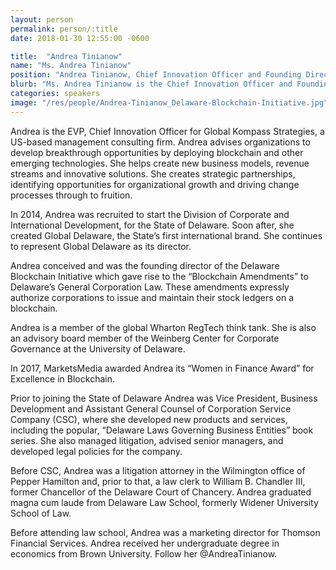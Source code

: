 ```yaml
---
layout: person
permalink: person/:title
date: 2018-01-30 12:55:00 -0600

title:  "Andrea Tinianow"
name: "Ms. Andrea Tinianow"
position: "Andrea Tinianow, Chief Innovation Officer and Founding Director, Delaware Blockchain Initiative"
blurb: "Ms. Andrea Tinianow is the Chief Innovation Officer and Founding Director at Delaware Blockchain Initiative"
categories: speakers
image: "/res/people/Andrea-Tinianow_Delaware-Blockchain-Initiative.jpg"
---
```

Andrea is the EVP, Chief Innovation Officer for Global Kompass Strategies, a US-based management consulting firm. Andrea advises organizations to develop breakthrough opportunities by deploying blockchain and other emerging technologies. She helps create new business models, revenue streams and innovative solutions. She creates strategic partnerships, identifying opportunities for organizational growth and driving change processes through to fruition.

In 2014, Andrea was recruited to start the Division of Corporate and International Development, for the State of Delaware. Soon after, she created Global Delaware, the State’s first international brand. She continues to represent Global Delaware as its director.

Andrea conceived and was the founding director of the Delaware Blockchain Initiative which gave rise to the “Blockchain Amendments” to Delaware’s General Corporation Law.  These amendments expressly authorize corporations to issue and maintain their stock ledgers on a blockchain.

Andrea is a member of the global Wharton RegTech think tank. She is also an advisory board member of the Weinberg Center for Corporate Governance at the University of Delaware.

In 2017, MarketsMedia awarded Andrea its “Women in Finance Award” for Excellence in Blockchain.

Prior to joining the State of Delaware Andrea was Vice President, Business Development and Assistant General Counsel of Corporation Service Company (CSC), where she developed new products and services, including the popular, “Delaware Laws Governing Business Entities” book series. She also managed litigation, advised senior managers, and developed legal policies for the company.

Before CSC, Andrea was a litigation attorney in the Wilmington office of Pepper Hamilton and, prior to that, a law clerk to William B. Chandler III, former Chancellor of the Delaware Court of Chancery. Andrea graduated magna cum laude from Delaware Law School, formerly Widener University School of Law.

Before attending law school, Andrea was a marketing director for Thomson Financial Services. Andrea received her undergraduate degree in economics from Brown University. Follow her @AndreaTinianow.
